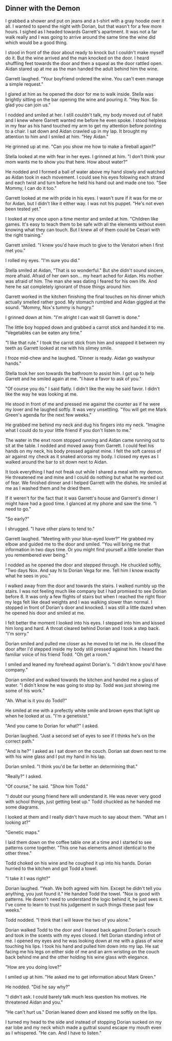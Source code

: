 ## Dinner with the Demon

I grabbed a shower and put on jeans and a t-shirt with a gray hoodie over it all.  I wanted to spend the night with Dorian, but that wasn't for a few more hours.  I sighed as I headed towards Garrett's apartment.  It was not a far walk really and I was going to arrive around the same time the wine did which would be a good thing.

I stood in front of the door about ready to knock but I couldn't make myself do it.  But the wine arrived and the man knocked on the door.  I heard shuffling feet towards the door and then a squeal as the door rattled open.  Aidan stared up at me as the man handed the adult behind him the wine.  

Garrett laughed.  "Your boyfriend ordered the wine.  You can't even manage a simple request."

I glared at him as he opened the door for me to walk inside.  Stella was brightly sitting on the bar opening the wine and pouring it.  "Hey Nox.  So glad you can join us."

I nodded and smiled at her.  I still couldn't talk, my body moved out of habit and I knew where Garrett wanted me before he even spoke.  I stood helpless in my fear as his hand touched my arm to get my attention before pointing to a chair.  I sat down and Aidan crawled up in my lap.  It brought my attention to him and I smiled at him.  "Hey Aidan."

He grinned up at me.  "Can you show me how to make a fireball again?"

Stella looked at me with fear in her eyes.  I grinned at him.  "I don't think your mom wants me to show you that here.  How about water?"

He nodded and I formed a ball of water above my hand slowly and watched as Aidan took in each movement.  I could see his eyes folowing each strand and each twist and turn before he held his hand out and made one too.  "See Mommy, I can do it too."

Garrett looked at me with pride in his eyes.  I wasn't sure if it was for me or for Aidan, but I didn't like it either way.  I was not his puppet.  "He's not even been tested yet."

I looked at my once upon a time mentor and smiled at him.  "Children like games.  It's easy to teach them to be safe with all the elements without even knowing what they can touch.  But I knew all of them could be Cesari with the right training."

Garrett smiled.  "I knew you'd have much to give to the Venatori when I first met you."

I rolled my eyes.  "I'm sure you did."

Stella smiled at Aidan, "That is so wonderful."  But she didn't sound sincere, more afraid.  Afraid of her own son... my heart ached for Aidan.  His mother was afraid of him.  The man she was dating I feared for his own life.  And here he sat completely ignorant of thsoe things around him.

Garrett worked in the kitchen finishing the final touches on his dinner which actually smelled rather good.  My stomach rumbled and Aidan giggled at the sound.  "Mommy, Nox's tummy is hungry."

I grinned down at him.  "I'm alright I can wait till Garrett is done."

The little boy hopped down and grabbed a carrot stick and handed it to me.  "Vegetables can be eaten any time."

"I like that rule." I took the carrot stick from him and snapped it between my teeth as Garrett looked at me with his slimey smile.

I froze mid-chew and he laughed.  "Dinner is ready.  Aidan go washyour hands."

Stella took her son towards the bathroom to assist him.  I got up to help Garrett and he smiled again at me.  "I have a favor to ask of you."

"Of course you do."  I said flatly.  I didn't like the way he said favor.  I didn't like the way he was looking at me.

He stood in front of me and pressed me against the counter as if he were my lover and he laughed softly.  It was very unsettling. "You will get me Mark Green's agenda for the next few weeks."

He grabbed me behind my neck and dug his fingers into my neck.  "Imagine what I could do to your little friend if you don't listen to me."

The water in the enxt room stopped running and Aidan came running out to sit at the table.  I nodded and moved away from Garrett.  I could feel his hands on my neck, his body pressed against mine.  I felt the soft caress of air against my check as it snaked arcorss my body.  I closed my eyes as I walked around the bar to sit down next to Aidan.

It took everything I had not freak out while I shared a meal with my demon.  He threatened me and mine and I could do nothing but what he wanted out of fear.  We finished dinner and I helped Garrett with the dishes.  He smiled at me as I washed them and he dried them.  

If it weren't for the fact that it was Garrett's house and Garrent's dinner I might have had a good time.  I glanced at my phone and saw the time.  "I need to go."

"So early?"

I shrugged.  "I have other plans to tend to."

Garrett laughed.  "Meeting with your blue-eyed lover?"  He grabbed my elbow and guided me to the door and smiled.  "You will bring me that information in two days time.  Or you might find yourself a little lonelier than you remembered ever being."

I nodded as he opened the door and stepped through.  He chuckled softly, "Two days Nox.  And say hi to Dorian Vega for me.  Tell him I know exactly what he sees in you."

I walked away from the door and towards the stairs.  I walked numbly up the stairs.  I was not feeling much like company but I had promised to see Dorian before 8.  It was only a few flights of stairs but when I reached the right floor my legs felt like dead weights and I was walking slower than normal.  I stopped in front of Dorian's door and knocked.  I was still a little dazed when he opened his door and smiled at me.  

I felt better the moment I looked into his eyes.  I stepped into him and kissed him long and hard.  A throat cleared behind Dorian and I took a step back.  "I'm sorry."

Dorian smiled and pulled me closer as he moved to let me in.  He closed the door after I'd stepped inside my body still pressed against him.  I heard the familiar voice of his friend Todd.  "Oh get a room."

I smiled and leaned my forehead against Dorian's.  "I didn't know you'd have company."

Dorian smiled and walked towards the kitchen and handed me a glass of water.  "I didn't know he was going to stop by.  Todd was just showing me some of his work."

"Ah.  What is it you do Todd?"

He smiled at me with a prefectly white smile and brown eyes that light up when he looked at us.  "I'm a genetisist."

"And you came to Dorian for what?"  I asked.

Dorian laughed.  "Just a second set of eyes to see if I thinks he's on the correct path."

"And is he?"  I asked as I sat down on the couch.  Dorian sat down next to me with his wine glass and I put my hand in his lap.  

Dorian smiled.  "I think you'd be far better an determining that."

"Really?"  I asked.

"Of course," he said.  "Show him Todd."

"I doubt our young friend here will understand it.  He was never very good with school things, just getting beat up."  Todd chuckled as he handed me some diagrams.

I looked at them and I really didn't have much to say about them.  "What am I looking at?"

"Genetic maps."

I laid them down on the coffee table one at a time and I started to see patterns come together.  "This one has elements almost identical to the other three."

Todd choked on his wine and he coughed it up into his hands.  Dorian hurried to the kitchen and got Todd a towel.  

"I take it I was right?"  

Dorian laughed.  "Yeah.  We both agreed with him.  Except he didn't tell you anything, you just found it."  He handed Todd the towel.  "Nox is good with patterns.  He doesn't need to understand the logic behind it, he just sees it.  I've come to learn to trust his judgement in such things these past few weeks."

Todd nodded.  "I think that I will leave the two of you alone."

Dorian walked Todd to the door and I leaned back against Dorian's couch and took in the scents with my eyes closed.  I felt Dorian standing infrot of me.  I opened my eyes and he was looking down at me with a glass of wine touching his lips.  I took his hand and pulled him down into my lap.  He sat facing me his legs on either side of me and an arm wristing on the couch back behind me and the other holding his wine glass with elegance.

"How are you doing love?"

I smiled up at him.  "He asked me to get information about Mark Green."

He nodded.  "Did he say why?"

"I didn't ask.  I could barely talk much less question his motives.  He threatened Aidan and you."

"He can't hurt us."  Dorian leaned down and kissed me softly on the lips.

I turned my head to the side and instead of stopping Dorian sucked on my ear lobe and my neck which made a guttral sound escape my mouth even as I whispered.  "He can.  And I have to listen."


